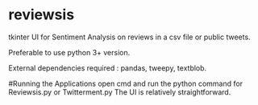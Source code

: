 # reviewsis
tkinter UI for Sentiment Analysis on reviews in a csv file or public tweets.

Preferable to use python 3+ version.

External dependencies required : pandas, tweepy, textblob.

#Running the Applications 
open cmd and run the python command for Reviewsis.py or Twitterment.py
The UI is relatively straightforward.
